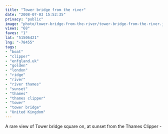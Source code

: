 ```yaml
---
title: "Tower bridge from the river"
date: "2008-07-03 15:52:35"
privacy: "public"
image: "photo/tower-bridge-from-the-river/tower-bridge-from-the-river.jpg"
views: "68"
faves: "1"
lat: "51506421"
lng: "-78455"
tags:
- "boat"
- "clipper"
- "enfgland.uk"
- "golden"
- "london"
- "ridge"
- "river"
- "river thames"
- "sunset"
- "thames"
- "thames clipper"
- "tower"
- "tower bridge"
- "United Kingdom"
---
```

A rare view of Tower bridge square on, at sunset from the Thames Clipper - <a href="/photos/2008/07/04/tower-bridge-from-the-river"></a>
